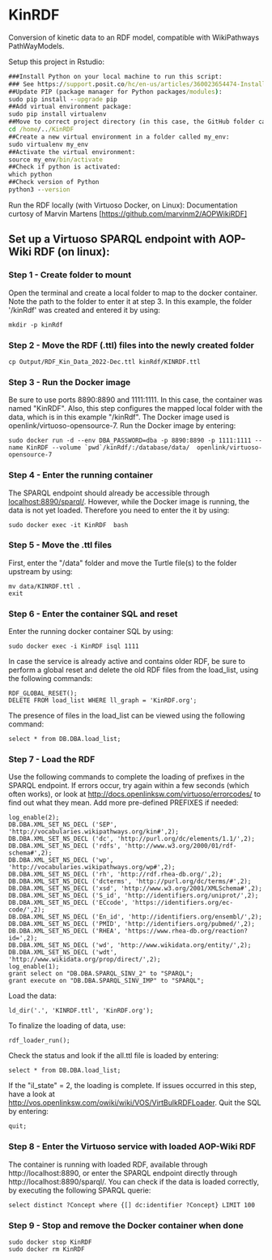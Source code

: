 # KinRDF
Conversion of kinetic data to an RDF model, compatible with WikiPathways PathWayModels.

Setup this project in Rstudio:
```cmd
###Install Python on your local machine to run this script:
### See https://support.posit.co/hc/en-us/articles/360023654474-Installing-and-Configuring-Python-with-RStudio
##Update PIP (package manager for Python packages/modules):
sudo pip install --upgrade pip
##Add virtual environment package:
sudo pip install virtualenv
##Move to correct project directory (in this case, the GitHub folder calles KinRDF)
cd /home/../KinRDF
##Create a new virtual environment in a folder called my_env:
sudo virtualenv my_env
##Activate the virtual environment:
source my_env/bin/activate
##Check if python is activated:
which python
##Check version of Python
python3 --version
```

Run the RDF locally (with Virtuoso Docker, on Linux):
Documentation curtosy of Marvin Martens [https://github.com/marvinm2/AOPWikiRDF]

## Set up a Virtuoso SPARQL endpoint with AOP-Wiki RDF (on linux):

### Step 1 - Create folder to mount
Open the terminal and create a local folder to map to the docker container. Note the path to the folder to enter it at step 3. In this example, the folder '/kinRdf' was created and entered it by using:
```
mkdir -p kinRdf
```

### Step 2 - Move the RDF (.ttl) files into the newly created folder
```
cp Output/RDF_Kin_Data_2022-Dec.ttl kinRdf/KINRDF.ttl
```

### Step 3 - Run the Docker image
Be sure to use ports 8890:8890 and 1111:1111. In this case, the container was named "KinRDF". Also, this step configures the mapped local folder with the data, which is in this example "/kinRdf". The Docker image used is openlink/virtuoso-opensource-7. Run the Docker image by entering:
```
sudo docker run -d --env DBA_PASSWORD=dba -p 8890:8890 -p 1111:1111 --name KinRDF --volume `pwd`/kinRdf/:/database/data/  openlink/virtuoso-opensource-7
```

### Step 4 - Enter the running container
The SPARQL endpoint should already be accessible through [localhost:8890/sparql/](http://localhost:8890/sparql/). However, while the Docker image is running, the data is not yet loaded. Therefore you need to enter the it by using:

```
sudo docker exec -it KinRDF  bash
```

### Step 5 - Move the .ttl files
First, enter the "/data" folder and move the Turtle file(s) to the folder upstream by using:

```
mv data/KINRDF.ttl .
exit
```

### Step 6 - Enter the container SQL and reset
Enter the running docker container SQL by using: 

```
sudo docker exec -i KinRDF isql 1111
```

In case the service is already active and contains older RDF, be sure to perform a global reset and delete the old RDF files from the load_list, using the following commands:

```
RDF_GLOBAL_RESET();
DELETE FROM load_list WHERE ll_graph = 'KinRDF.org';
```

The presence of files in the load_list can be viewed using the following command:

```
select * from DB.DBA.load_list;
```

### Step 7 - Load the RDF
Use the following commands to complete the loading of prefixes in the SPARQL endpoint. If errors occur, try again within a few seconds (which often works), or look at http://docs.openlinksw.com/virtuoso/errorcodes/ to find out what they mean. Add more pre-defined PREFIXES if needed:

```
log_enable(2);
DB.DBA.XML_SET_NS_DECL ('SEP', 'http://vocabularies.wikipathways.org/kin#',2);
DB.DBA.XML_SET_NS_DECL ('dc', 'http://purl.org/dc/elements/1.1/',2);
DB.DBA.XML_SET_NS_DECL ('rdfs', 'http://www.w3.org/2000/01/rdf-schema#',2);
DB.DBA.XML_SET_NS_DECL ('wp', 'http://vocabularies.wikipathways.org/wp#',2);
DB.DBA.XML_SET_NS_DECL ('rh', 'http://rdf.rhea-db.org/',2);
DB.DBA.XML_SET_NS_DECL ('dcterms', 'http://purl.org/dc/terms/#',2);
DB.DBA.XML_SET_NS_DECL ('xsd', 'http://www.w3.org/2001/XMLSchema#',2);
DB.DBA.XML_SET_NS_DECL ('S_id', 'http://identifiers.org/uniprot/',2);
DB.DBA.XML_SET_NS_DECL ('ECcode', 'https://identifiers.org/ec-code/',2);
DB.DBA.XML_SET_NS_DECL ('En_id', 'http://identifiers.org/ensembl/',2);
DB.DBA.XML_SET_NS_DECL ('PMID', 'http://identifiers.org/pubmed/',2);
DB.DBA.XML_SET_NS_DECL ('RHEA', 'https://www.rhea-db.org/reaction?id=',2);
DB.DBA.XML_SET_NS_DECL ('wd', 'http://www.wikidata.org/entity/',2);
DB.DBA.XML_SET_NS_DECL ('wdt', 'http://www.wikidata.org/prop/direct/',2);
log_enable(1);
grant select on "DB.DBA.SPARQL_SINV_2" to "SPARQL";
grant execute on "DB.DBA.SPARQL_SINV_IMP" to "SPARQL";
```

Load the data: 

```
ld_dir('.', 'KINRDF.ttl', 'KinRDF.org');
```

To finalize the loading of data, use:
```
rdf_loader_run();
```

Check the status and look if the all.ttl file is loaded by entering:
```
select * from DB.DBA.load_list;
```

If the "il_state" = 2, the loading is complete. If issues occurred in this step, have a look at http://vos.openlinksw.com/owiki/wiki/VOS/VirtBulkRDFLoader. 
Quit the SQL by entering:
```
quit;
```

### Step 8 - Enter the Virtuoso service with loaded AOP-Wiki RDF
The container is running with loaded RDF, available through http://localhost:8890, or enter the SPARQL endpoint directly through http://localhost:8890/sparql/. You can check if the data is loaded correctly, by executing the following SPARQL querie:

```SPARQL
select distinct ?Concept where {[] dc:identifier ?Concept} LIMIT 100
```

### Step 9 - Stop and remove the Docker container when done
```
sudo docker stop KinRDF
sudo docker rm KinRDF
```
